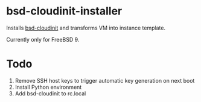bsd-cloudinit-installer
=======================

Installs [bsd-cloudinit](https://github.com/pellaeon/bsd-cloudinit) and transforms VM into instance template.

Currently only for FreeBSD 9.

Todo
====
1. Remove SSH host keys to trigger automatic key generation on next boot
2. Install Python environment
3. Add bsd-cloudinit to rc.local
